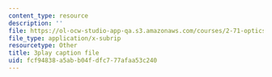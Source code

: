 ```yaml
---
content_type: resource
description: ''
file: https://ol-ocw-studio-app-qa.s3.amazonaws.com/courses/2-71-optics-spring-2009/fcf94838a5abb04fdfc777afaa53c240_s8XKzciLgak.srt
file_type: application/x-subrip
resourcetype: Other
title: 3play caption file
uid: fcf94838-a5ab-b04f-dfc7-77afaa53c240
---
```

